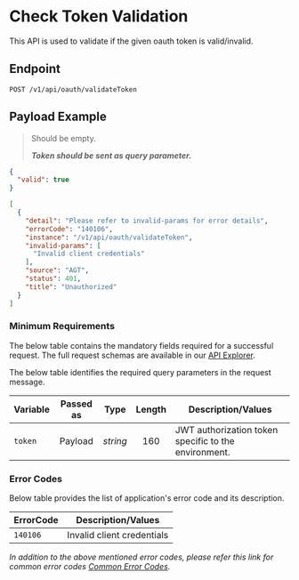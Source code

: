 # Check Token Validation

This API is used to validate if the given oauth token is valid/invalid.

## Endpoint

`POST /v1/api/oauth/validateToken`

## Payload Example

<!--
type: tab
titles: Request, Response, Error
-->


>Should be empty. 
>
>***Token should be sent as query parameter.***

<!--
type: tab
-->

```json
{
  "valid": true
}
```

<!--
type: tab
-->

```json
[
  {
    "detail": "Please refer to invalid-params for error details",
    "errorCode": "140106",
    "instance": "/v1/api/oauth/validateToken",
    "invalid-params": [
      "Invalid client credentials"
    ],
    "source": "AGT",
    "status": 401,
    "title": "Unauthorized"
  }
]
```

<!-- type: tab-end -->

### Minimum Requirements

The below table contains the mandatory fields required for a successful request. The full request schemas are available in our [API Explorer](../api/?type=post&path=/v1/api/oauth/validateToken).

The below table identifies the required query parameters in the request message.

| Variable | Passed as | Type | Length | Description/Values |
| -------- | :-------: | :--: | :------------: | ------------------ |
| `token` | Payload | *string* | 160 | JWT authorization token specific to the environment. |

### Error Codes

Below table provides the list of application's error code and its description.

| ErrorCode |  Description/Values |
| --------  | ------------------ |
|`140106` | Invalid client credentials |  


*In addition to the above mentioned error codes, please refer this link for common error codes [Common Error Codes](?path=docs/Common_Error_Code.md).*